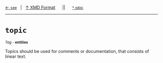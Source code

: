[&#8592; `see`](xmd-format--see.md)&nbsp;&nbsp;&nbsp;|&nbsp;&nbsp;&nbsp;[&#8593; XMD Format](xmd-format.md)&nbsp;&nbsp;&nbsp;&nbsp;&nbsp;&nbsp;||&nbsp;&nbsp;&nbsp;&nbsp;&nbsp;&nbsp;<small>[\* xdoc](../xdoc/xmd-format.xmd#L14)</small>
***

# `topic`
<small>*Tag* - **entities**</small>  

Topics should be used for comments or documentation, that consists of linear text.

